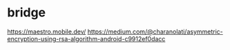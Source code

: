 # bridge

https://maestro.mobile.dev/
https://medium.com/@charanolati/asymmetric-encryption-using-rsa-algorithm-android-c9912ef0dacc

